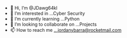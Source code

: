- 👋 Hi, I’m @JDawg64kl
- 👀 I’m interested in ...Cyber Security
- 🌱 I’m currently learning ...Python
- 💞️ I’m looking to collaborate on ...Projects
- 📫 How to reach me ...jordanybarra@rocketmail.com

<!---
JDawg64kl/JDawg64kl is a ✨ special ✨ repository because its `README.md` (this file) appears on your GitHub profile.
You can click the Preview link to take a look at your changes.
--->
